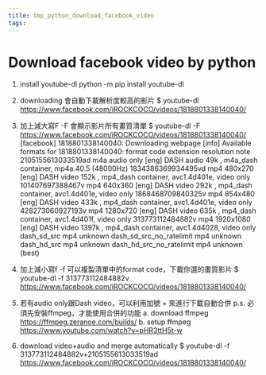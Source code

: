 ```yaml
---
title: tmp_python_download_facebook_video
tags:
---
```

Download facebook video by python
===

1. install youtube-dl
python -m pip install youtube-dl

2. downloading 會自動下載解析度較高的影片
$ youtube-dl https://www.facebook.com/iROCKCOCO/videos/1818801338140040/

3. 加上減大寫F -F 會顯示影片所有畫質清單
$ youtube-dl -F https://www.facebook.com/iROCKCOCO/videos/1818801338140040/
[facebook] 1818801338140040: Downloading webpage
[info] Available formats for 1818801338140040:
format code extension resolution note
2105155613033519ad m4a audio only [eng] DASH audio 49k , m4a_dash container, mp4a.40.5 (48000Hz)
1834386369934495vd mp4 480x270 [eng] DASH video 152k , mp4_dash container, avc1.4d401e, video only
101407697388467v mp4 640x360 [eng] DASH video 292k , mp4_dash container, avc1.4d401e, video only
1868468709840325v mp4 854x480 [eng] DASH video 433k , mp4_dash container, avc1.4d401e, video only
428273060927193v mp4 1280x720 [eng] DASH video 635k , mp4_dash container, avc1.4d401f, video only
313773112484882v mp4 1920x1080 [eng] DASH video 1397k , mp4_dash container, avc1.4d4028, video only
dash_sd_src mp4 unknown
dash_sd_src_no_ratelimit mp4 unknown
dash_hd_src mp4 unknown
dash_hd_src_no_ratelimit mp4 unknown (best)

4. 加上減小寫f -f 可以複製清單中的format code，下載你選的畫質影片
$ youtube-dl -f 313773112484882v https://www.facebook.com/iROCKCOCO/videos/1818801338140040/

5. 若有audio only跟Dash video，可以利用加號 + 來進行下載自動合併
p.s. 必須先安裝ffmpeg，才能使用合併的功能
a. download ffmpeg
https://ffmpeg.zeranoe.com/builds/
b. setup ffmpeg
https://www.youtube.com/watch?v=pHR3ttH5t-w

6. download video+audio and merge automatically
$ youtube-dl -f 313773112484882v+2105155613033519ad https://www.facebook.com/iROCKCOCO/videos/1818801338140040/